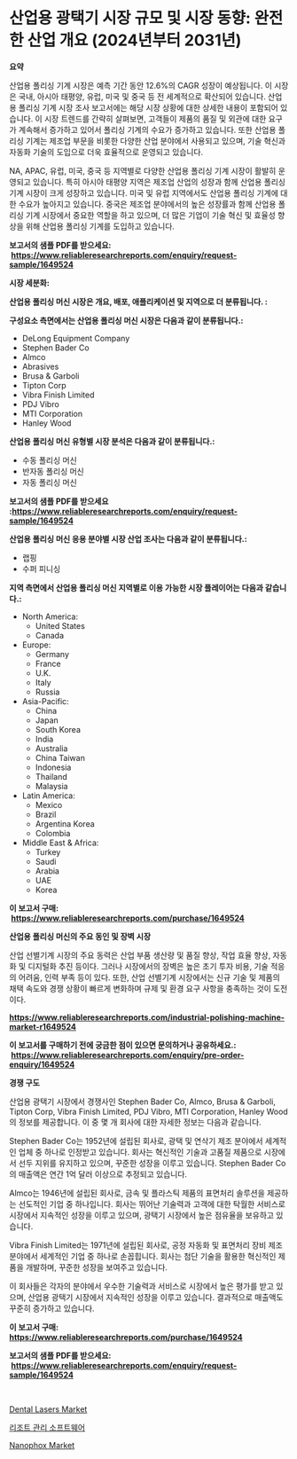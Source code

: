 <p><h1>산업용 광택기 시장 규모 및 시장 동향: 완전한 산업 개요 (2024년부터 2031년)</h1></p><p><strong>요약</strong></p>
<p><p>산업용 폴리싱 기계 시장은 예측 기간 동안 12.6%의 CAGR 성장이 예상됩니다. 이 시장은 국내, 아시아 태평양, 유럽, 미국 및 중국 등 전 세계적으로 확산되어 있습니다. 산업용 폴리싱 기계 시장 조사 보고서에는 해당 시장 상황에 대한 상세한 내용이 포함되어 있습니다. 이 시장 트렌드를 간략히 살펴보면, 고객들이 제품의 품질 및 외관에 대한 요구가 계속해서 증가하고 있어서 폴리싱 기계의 수요가 증가하고 있습니다. 또한 산업용 폴리싱 기계는 제조업 부문을 비롯한 다양한 산업 분야에서 사용되고 있으며, 기술 혁신과 자동화 기술의 도입으로 더욱 효율적으로 운영되고 있습니다.</p><p>NA, APAC, 유럽, 미국, 중국 등 지역별로 다양한 산업용 폴리싱 기계 시장이 활발히 운영되고 있습니다. 특히 아시아 태평양 지역은 제조업 산업의 성장과 함께 산업용 폴리싱 기계 시장이 크게 성장하고 있습니다. 미국 및 유럽 지역에서도 산업용 폴리싱 기계에 대한 수요가 높아지고 있습니다. 중국은 제조업 분야에서의 높은 성장률과 함께 산업용 폴리싱 기계 시장에서 중요한 역할을 하고 있으며, 더 많은 기업이 기술 혁신 및 효율성 향상을 위해 산업용 폴리싱 기계를 도입하고 있습니다.</p></p>
<p><strong>보고서의 샘플 PDF를 받으세요: &nbsp;<a href="https://www.reliableresearchreports.com/enquiry/request-sample/1649524">https://www.reliableresearchreports.com/enquiry/request-sample/1649524</a></strong></p>
<p><strong>시장 세분화:</strong></p>
<p><strong> 산업용 폴리싱 머신 시장은 개요, 배포, 애플리케이션 및 지역으로 더 분류됩니다. :</strong></p>
<p><strong>구성요소 측면에서는 산업용 폴리싱 머신 시장은 다음과 같이 분류됩니다.:</strong></p>
<p><ul><li>DeLong Equipment Company</li><li>Stephen Bader Co</li><li>Almco</li><li>Abrasives</li><li>Brusa & Garboli</li><li>Tipton Corp</li><li>Vibra Finish Limited</li><li>PDJ Vibro</li><li>MTI Corporation</li><li>Hanley Wood</li></ul></p>
<p><strong> 산업용 폴리싱 머신 유형별 시장 분석은 다음과 같이 분류됩니다.:</strong></p>
<p><ul><li>수동 폴리싱 머신</li><li>반자동 폴리싱 머신</li><li>자동 폴리싱 머신</li></ul></p>
<p><strong>보고서의 샘플 PDF를 받으세요 :<a href="https://www.reliableresearchreports.com/enquiry/request-sample/1649524">https://www.reliableresearchreports.com/enquiry/request-sample/1649524</a></strong></p>
<p><strong> 산업용 폴리싱 머신 응용 분야별 시장 산업 조사는 다음과 같이 분류됩니다.:</strong></p>
<p><ul><li>랩핑</li><li>수퍼 피니싱</li></ul></p>
<p><strong>지역 측면에서 산업용 폴리싱 머신 지역별로 이용 가능한 시장 플레이어는 다음과 같습니다.:</strong></p>
<p><ul>
    <li>
        North America:
        <ul>
            <li>United States</li>
            <li>Canada</li>
        </ul>
    </li>
    <li>
        Europe:
        <ul>
            <li>Germany</li>
            <li>France</li>
            <li>U.K.</li>
            <li>Italy</li>
            <li>Russia</li>
        </ul>
    </li>
    <li>
        Asia-Pacific:
        <ul>
            <li>China</li>
            <li>Japan</li>
            <li>South Korea</li>
            <li>India</li>
            <li>Australia</li>
            <li>China Taiwan</li>
            <li>Indonesia</li>
            <li>Thailand</li>
            <li>Malaysia</li>
        </ul>
    </li>
    <li>
        Latin America:
        <ul>
            <li>Mexico</li>
            <li>Brazil</li>
            <li>Argentina Korea</li>
            <li>Colombia</li>
        </ul>
    </li>
    <li>
        Middle East & Africa:
        <ul>
            <li>Turkey</li>
            <li>Saudi</li>
            <li>Arabia</li>
            <li>UAE</li>
            <li>Korea</li>
        </ul>
    </li>
    </ul></p>
<p><strong>이 보고서 구매: &nbsp;<a href="https://www.reliableresearchreports.com/purchase/1649524">https://www.reliableresearchreports.com/purchase/1649524</a></strong></p>
<p><strong>산업용 폴리싱 머신의 주요 동인 및 장벽 시장</strong></p>
<p><p>산업 선별기계 시장의 주요 동력은 산업 부품 생산량 및 품질 향상, 작업 효율 향상, 자동화 및 디지털화 추진 등이다. 그러나 시장에서의 장벽은 높은 초기 투자 비용, 기술 적응의 어려움, 인력 부족 등이 있다. 또한, 산업 선별기계 시장에서는 신규 기술 및 제품의 채택 속도와 경쟁 상황이 빠르게 변화하며 규제 및 환경 요구 사항을 충족하는 것이 도전이다.</p></p>
<p><strong><a href="https://www.reliableresearchreports.com/industrial-polishing-machine-market-r1649524">https://www.reliableresearchreports.com/industrial-polishing-machine-market-r1649524</a></strong></p>
<p><strong>이 보고서를 구매하기 전에 궁금한 점이 있으면 문의하거나 공유하세요.: &nbsp;<a href="https://www.reliableresearchreports.com/enquiry/pre-order-enquiry/1649524">https://www.reliableresearchreports.com/enquiry/pre-order-enquiry/1649524</a></strong></p>
<p><strong>경쟁 구도</strong></p>
<p><p>산업용 광택기 시장에서 경쟁사인 Stephen Bader Co, Almco, Brusa & Garboli, Tipton Corp, Vibra Finish Limited, PDJ Vibro, MTI Corporation, Hanley Wood의 정보를 제공합니다. 이 중 몇 개 회사에 대한 자세한 정보는 다음과 같습니다.</p><p>Stephen Bader Co는 1952년에 설립된 회사로, 광택 및 연삭기 제조 분야에서 세계적인 업체 중 하나로 인정받고 있습니다. 회사는 혁신적인 기술과 고품질 제품으로 시장에서 선두 지위를 유지하고 있으며, 꾸준한 성장을 이루고 있습니다. Stephen Bader Co의 매출액은 연간 1억 달러 이상으로 추정되고 있습니다.</p><p>Almco는 1946년에 설립된 회사로, 금속 및 플라스틱 제품의 표면처리 솔루션을 제공하는 선도적인 기업 중 하나입니다. 회사는 뛰어난 기술력과 고객에 대한 탁월한 서비스로 시장에서 지속적인 성장을 이루고 있으며, 광택기 시장에서 높은 점유율을 보유하고 있습니다.</p><p>Vibra Finish Limited는 1971년에 설립된 회사로, 공정 자동화 및 표면처리 장비 제조 분야에서 세계적인 기업 중 하나로 손꼽힙니다. 회사는 첨단 기술을 활용한 혁신적인 제품을 개발하며, 꾸준한 성장을 보여주고 있습니다.</p><p>이 회사들은 각자의 분야에서 우수한 기술력과 서비스로 시장에서 높은 평가를 받고 있으며, 산업용 광택기 시장에서 지속적인 성장을 이루고 있습니다. 결과적으로 매출액도 꾸준히 증가하고 있습니다.</p></p>
<p><strong>이 보고서 구매: &nbsp; <a href="https://www.reliableresearchreports.com/purchase/1649524">https://www.reliableresearchreports.com/purchase/1649524</a></strong></p>
<p><strong>보고서의 샘플 PDF를 받으세요: &nbsp;<a href="https://www.reliableresearchreports.com/enquiry/request-sample/1649524">https://www.reliableresearchreports.com/enquiry/request-sample/1649524</a></strong><strong></strong></p>
<p>&nbsp;</p>
<p><p><a href="https://butternut-bug-553.notion.site/Dental-Lasers-Market-Trends-and-Market-Analysis-forecasted-for-period-2024-2031-93bdee013e3a42c9a26a505a31f80bcf">Dental Lasers Market</a></p><p><a href="https://medium.com/@jomosley1999/%EB%A6%AC%EC%A1%B0%ED%8A%B8-%EA%B4%80%EB%A6%AC-%EC%86%8C%ED%94%84%ED%8A%B8%EC%9B%A8%EC%96%B4-%EC%8B%9C%EC%9E%A5-%EA%B7%9C%EB%AA%A8-%EB%B0%8F-%EC%8B%9C%EC%9E%A5-%EB%8F%99%ED%96%A5-%EC%99%84%EB%B2%BD%ED%95%9C-%EC%82%B0%EC%97%85-%EA%B0%9C%EC%9A%94-2024%EB%85%84%EB%B6%80%ED%84%B0-2031%EB%85%84%EA%B9%8C%EC%A7%80-5f42cb8359d9">리조트 관리 소프트웨어</a></p><p><a href="https://github.com/BryceTownsendr/Market-Research-Report-List-4/blob/main/nanophox-market.md">Nanophox Market</a></p></p>